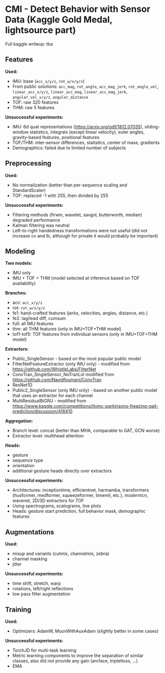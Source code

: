 # CMI - Detect Behavior with Sensor Data (Kaggle Gold Medal, lightsource part)

Full kaggle writeup: tba

## Features

**Used:**
- IMU: base (`acc_x/y/z`, `rot_w/x/y/z`)
- From public solutions: `acc_mag`, `rot_angle`, `acc_mag_jerk`, `rot_angle_vel`, `linear_acc_x/y/z`, `linear_acc_mag`, `linear_acc_mag_jerk`, `angular_vel_x/y/z`, `angular_distance`
- TOF: raw 320 features
- THM: raw 5 features

**Unsuccessful experiments:**
- IMU: 6d quat representations (https://arxiv.org/pdf/1812.07035), sliding-window statistics, integrals (except linear velocity), euler angles, gravity-based features, positional features
- TOF/THM: inter-sensor differences, statistics, center of mass, gradients
- Demographics: failed due to limited number of subjects

## Preprocessing

**Used:**
- No normalization (better than per-sequence scaling and StandardScaler)
- TOF: replaced -1 with 255, then divided by 255

**Unsuccessful experiments:**
- Filtering methods (firwin, wavelet, savgol, butterworth, median) degraded performance
- Kalman filtering was neutral
- Left-to-right handedness transformations were not useful (did not increase cv and lb, although for private it would probably be important)

## Modeling

**Two models:**
- IMU only
- IMU + TOF + THM (model selected at inference based on TOF availability)

**Branches:**
- acc: `acc_x/y/z`
- rot: `rot_w/x/y/z`
- fe1: hand-crafted features (jerks, velocities, angles, distance,
etc.)
- fe2: lag/lead diff, cumsum
- full: all IMU features
- thm: all THM features (only in IMU+TOF+THM model)
- tof1-tof5: TOF features from individual sensors (only in IMU+TOF+THM model)

**Extractors:**
- Public_SingleSensor - based on the most popular public model
- FilterNetFeatureExtractor (only IMU only) - modified from https://github.com/WhistleLabs/FilterNet
- ConvTran_SingleSensor_NoTranLol modified from https://github.com/Navidfoumani/ConvTran
- ResNet1D
- Public2_SingleSensor (only IMU only) - based on another public model that uses an extractor for each channel
- MultiResidualBiGRU - modified from https://www.kaggle.com/competitions/tlvmc-parkinsons-freezing-gait-prediction/discussion/416410

**Aggregation:**
- Branch level: concat (better than MHA, comparable to GAT, GCN worse)
- Extractor level: multihead attention

**Heads:**
- gesture
- sequence type
- orientation
- additional gesture heads directly over extractors

**Unsuccessful experiments:**
- Architectures: inceptiontime, efficientnet, harmamba, transformers (husformer, medformer, squeezeformer, timemil, etc.), moderntcn, wavenet, 2D/3D extractors for TOF
- Using spectrograms, scalograms, line plots
- Heads: gesture start prediction, full behavior mask, demographic features

## Augmentations

**Used:**
- mixup and variants (cutmix, channelmix, zebra)
- channel masking
- jitter

**Unsuccessful experiments:**
- time shift, stretch, warp
- rotations, left/right reflections
- low pass filter augmentation

## Training

**Used:**
- Optimizers: AdamW, MuonWithAuxAdam (slightly better in some cases)

**Unsuccessful experiments:**
- TorchJD for multi-task learning
- Metric learning components to improve the separation of similar classes, also did not provide any gain (arcface, tripletloss, ...)
- EMA
